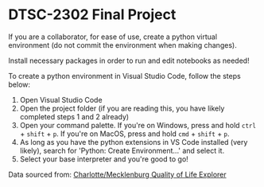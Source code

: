 # DTSC-2302 Final Project

If you are a collaborator, for ease of use, create a python virtual environment (do not commit the environment when making changes). 

Install necessary packages in order to run and edit notebooks as needed!

To create a python environment in Visual Studio Code, follow the steps below:
1. Open Visual Studio Code
2. Open the project folder (if you are reading this, you have likely completed steps 1 and 2 already)
3. Open your command palette. If you're on Windows, press and hold `ctrl` + `shift` + `p`. If you're on MacOS, press and hold `cmd` + `shift` + `p`.
4. As long as you have the python extensions in VS Code installed (very likely), search for 'Python: Create Environment...' and select it.
5. Select your base interpreter and you're good to go!

Data sourced from: [Charlotte/Mecklenburg Quality of Life Explorer](https://mcmap.org/qol/#29/)